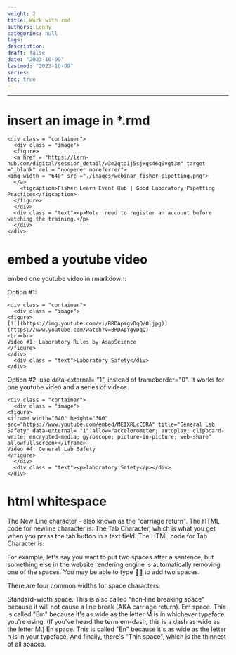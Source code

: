 ```yaml
---
weight: 2
title: Work with rmd
authors: Lenny
categories: null
tags: 
description: 
draft: false
date: "2023-10-09"
lastmod: "2023-10-09"
series:
toc: true
---
```



<!--more-->
---

# insert an image in *.rmd
```
<div class = "container">
  <div class = "image">
  <figure>
  <a href = "https://lern-hub.com/digital/session_detail/w3m2qtd1j5sjxqs46q9vgt3m" target ="_blank" rel = "noopener noreferrer">
<img width = "640" src ="./images/webinar_fisher_pipetting.png">
  </a>
    <figcaption>Fisher Learn Event Hub | Good Laboratory Pipetting Practices</figcaption>
  </figure>
  </div>
  <div class = "text"><p>Note: need to register an account before watching the training.</p>
  </div>
</div>
```

# embed a youtube video

embed one youtube video in rmarkdown:

Option #1:
```
<div class = "container">
  <div class = "image">
<figure>
[![](https://img.youtube.com/vi/BRDApYgvDqQ/0.jpg)](https://www.youtube.com/watch?v=BRDApYgvDqQ)
<br><br>
Video #1: Laboratory Rules by AsapScience
</figure>
</div>
  <div class = "text">Laboratory Safety</div>
</div>
```
Option #2: use data-external= "1", instead of frameborder="0".  It works for one youtube video and a series of videos.
```
<div class = "container">
  <div class = "image">
<figure>
<iframe width="640" height="360" src="https://www.youtube.com/embed/MEIXRLcC6RA" title="General Lab Safety" data-external= "1" allow="accelerometer; autoplay; clipboard-write; encrypted-media; gyroscope; picture-in-picture; web-share" allowfullscreen></iframe>
Video #4: General Lab Safety
</figure>
  </div>
  <div class = "text"><p>laboratory Safety</p></div>
</div>
```

# html whitespace
The New Line character – also known as the "carriage return". The HTML code for newline character is: &#13;
The Tab Character, which is what you get when you press the tab button in a text field. The HTML code for Tab Character is: &#09;

For example, let's say you want to put two spaces after a sentence, but something else in the website rendering engine is automatically removing one of the spaces. You may be able to type &#20;&#20; to add two spaces.

There are four common widths for space characters:

Standard-width space. This is also called "non-line breaking space" because it will not cause a line break (AKA carriage return).
Em space. This is called "Em" because it's as wide as the letter M is in whichever typeface you're using. (If you've heard the term em-dash, this is a dash as wide as the letter M.)
En space. This is called "En" because it's as wide as the letter n is in your typeface.
And finally, there's "Thin space", which is the thinnest of all spaces.
